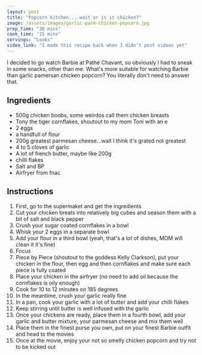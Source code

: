 ```yaml
---
layout: post
title: "Popcorn kitchen....wait or is it chicken?"
image: /assets/images/garlic-parm-chicken-popcorn.jpg
prep_time: "30 mins"
cook_time: "15 mins"
servings: "Looks"
video_link: "I made this recipe back when I didn't post videos yet"
---
```


I decided to go watch Barbie at Pathé Chavant, so obviously I had to sneak in some snacks, other than me. What's more suitable for watching Barbie than garlic pamersan chicken popcorn? You literally don't need to answer that.

## Ingredients

* 500g chicken boobs, some weirdos call them chicken breasts
* Tony the tiger cornflakes, shoutout to my mom Toni with an e
* 2 eggs
* a handfull of flour
* 200g greatest parmesan cheese...wait I think it's grated not greatest
* 4 to 5 cloves of garlic
* A lot of french butter, maybe like 200g 
* chilli flakes
* Salt and BP
* Airfryer from fnac


## Instructions

1. First, go to the supermaket and get the ingredients
2. Cut your chicken breats into relatively big cubes and season them with a bit of salt and black pepper
3. Crush your sugar coated cornflakes in a bowl 
4. Whisk your 2 eggs in a separate bowl
5. Add your flour in a third bowl (yeah, that's a lot of dishes, MOM will clean it it's fine)
6. Focus
7. Piece by Piece (shoutout to the goddess Kelly Clarkson), put your chicken in the flour, then egg and then cornflakes and make sure each piece is fully coated
8. Place your chicken in the airfryer (no need to add oil because the cornflakes is oily enough)
9. Cook for 10 to 12 minutes on 185 degrees
10. In the meantime, crush your garlic really fine
11. In a pan, cook your garlic with a lot of butter and add your chilli flakes
12. Keep stirring until butter is well infused with the garlic
13. Once your chickens are ready, place them in a fourth bowl, add your garlic and butter mixture, your parmesan cheese and mix them well
15. Place them in the finest purse you own, put on your finest Barbie outfit and head to the movies
16. Once at the movie, enjoy your not so smelly chicken popcorn and try not to be kicked out


